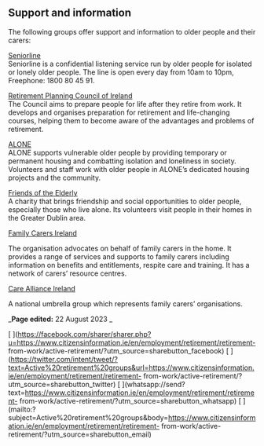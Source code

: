 ##  Support and information

The following groups offer support and information to older people and their
carers:

[ Seniorline ](http://www.thirdageireland.ie/senior-helpline)  
Seniorline is a confidential listening service run by older people for
isolated or lonely older people. The line is open every day from 10am to 10pm,
Freephone: 1800 80 45 91.

[ Retirement Planning Council of Ireland ](http://www.rpc.ie/)  
The Council aims to prepare people for life after they retire from work. It
develops and organises preparation for retirement and life-changing courses,
helping them to become aware of the advantages and problems of retirement.

[ ALONE ](http://www.alone.ie/)  
ALONE supports vulnerable older people by providing temporary or permanent
housing and combatting isolation and loneliness in society. Volunteers and
staff work with older people in ALONE’s dedicated housing projects and the
community.

[ Friends of the Elderly ](http://www.friendsoftheelderly.ie/)  
A charity that brings friendship and social opportunities to older people,
especially those who live alone. Its volunteers visit people in their homes in
the Greater Dublin area.

[ Family Carers Ireland ](http://familycarers.ie/)

The organisation advocates on behalf of family carers in the home. It provides
a range of services and supports to family carers including information on
benefits and entitlements, respite care and training. It has a network of
carers’ resource centres.

[ Care Alliance Ireland ](http://www.carealliance.ie/)

A national umbrella group which represents family carers’ organisations.

_**Page edited:** 22 August 2023 _

[
](https://facebook.com/sharer/sharer.php?u=https://www.citizensinformation.ie/en/employment/retirement/retirement-
from-work/active-retirement/?utm_source=sharebutton_facebook) [
](https://twitter.com/intent/tweet/?text=Active%20retirement%20groups&url=https://www.citizensinformation.ie/en/employment/retirement/retirement-
from-work/active-retirement/?utm_source=sharebutton_twitter) [
](whatsapp://send?text=https://www.citizensinformation.ie/en/employment/retirement/retirement-
from-work/active-retirement/?utm_source=sharebutton_whatsapp) [
](mailto:?subject=Active%20retirement%20groups&body=https://www.citizensinformation.ie/en/employment/retirement/retirement-
from-work/active-retirement/?utm_source=sharebutton_email) [
](javascript:void\(0\))
